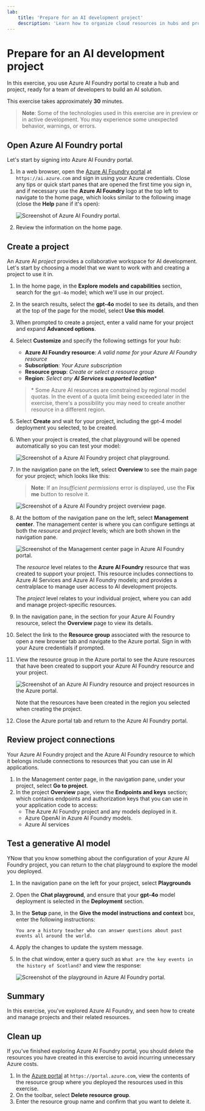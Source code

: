 ```yaml
---
lab:
    title: 'Prepare for an AI development project'
    description: 'Learn how to organize cloud resources in hubs and projects so that developers are set up for success when building AI solutions.'
---
```


# Prepare for an AI development project

In this exercise, you use Azure AI Foundry portal to create a hub and project, ready for a team of developers to build an AI solution.

This exercise takes approximately **30** minutes.

> **Note**: Some of the technologies used in this exercise are in preview or in active development. You may experience some unexpected behavior, warnings, or errors.

## Open Azure AI Foundry portal

Let's start by signing into Azure AI Foundry portal.

1. In a web browser, open the [Azure AI Foundry portal](https://ai.azure.com) at `https://ai.azure.com` and sign in using your Azure credentials. Close any tips or quick start panes that are opened the first time you sign in, and if necessary use the **Azure AI Foundry** logo at the top left to navigate to the home page, which looks similar to the following image (close the **Help** pane if it's open):

    ![Screenshot of Azure AI Foundry portal.](./media/ai-foundry-home.png)

1. Review the information on the home page.

## Create a project

An Azure AI *project* provides a collaborative workspace for AI development. Let's start by choosing a model that we want to work with and creating a project to use it in.

1. In the home page, in the **Explore models and capabilities** section, search for the `gpt-4o` model; which we'll use in our project.
1. In the search results, select the **gpt-4o** model to see its details, and then at the top of the page for the model, select **Use this model**.
1. When prompted to create a project, enter a valid name for your project and expand **Advanced options**.
1. Select **Customize** and specify the following settings for your hub:
    - **Azure AI Foundry resource**: *A valid name for your Azure AI Foundry resource*
    - **Subscription**: *Your Azure subscription*
    - **Resource group**: *Create or select a resource group*
    - **Region**: *Select any **AI Services supported location***\*

    > \* Some Azure AI resources are constrained by regional model quotas. In the event of a quota limit being exceeded later in the exercise, there's a possibility you may need to create another resource in a different region.

1. Select **Create** and wait for your project, including the gpt-4 model deployment you selected, to be created.
1. When your project is created, the chat playground will be opened automatically so you can test your model:

    ![Screenshot of a Azure AI Foundry project chat playground.](./media/ai-foundry-chat-playground.png)

1. In the navigation pane on the left, select **Overview** to see the main page for your project; which looks like this:

    > **Note**: If an *Insufficient permissions* error is displayed, use the **Fix me** button to resolve it.

    ![Screenshot of a Azure AI Foundry project overview page.](./media/ai-foundry-project.png)

1. At the bottom of the navigation pane on the left, select **Management center**. The management center is where you can configure settings at both the *resource* and *project* levels; which are both shown in the navigation pane.

    ![Screenshot of the Management center page in Azure AI Foundry portal.](./media/ai-foundry-management.png)

    The *resource* level relates to the **Azure AI Foundry** resource that was created to support your project. This resource includes connections to Azure AI Services and Azure AI Foundry models; and provides a centralplace to manage user access to AI development projects.

    The *project* level relates to your individual project, where you can add and manage project-specific resources.

1. In the navigation pane, in the section for your Azure AI Foundry resource, select the **Overview** page to view its details.
1. Select the link to the **Resource group** associated with the resource to open a new browser tab and navigate to the Azure portal. Sign in with your Azure credentials if prompted.
1. View the resource group in the Azure portal to see the Azure resources that have been created to support your Azure AI Foundry resource and your project.

    ![Screenshot of an Azure AI Fiundry resource and project resources in the Azure portal.](./media/azure-portal-resources.png)

    Note that the resources have been created in the region you selected when creating the project.

1. Close the Azure portal tab and return to the Azure AI Foundry portal.

## Review project connections

Your Azure AI Foundry project and the Azure AI Foundry resource to which it belongs include connections to resources that you can use in AI applications.

1. In the Management center page, in the navigation pane, under your project, select **Go to project**.
1. In the project **Overview** page, view the **Endpoints and keys** section; which contains endpoints and authorization keys that you can use in your application code to access:
    - The Azure AI Foundry project and any models deployed in it.
    - Azure OpenAI in Azure AI Foundry models.
    - Azure AI services

## Test a generative AI model

YNow that you know something about the configuration of your Azure AI Foundry project, you can return to the chat playground to explore the model you deployed.

1. In the navigation pane on the left for your project, select **Playgrounds** 
1. Open the **Chat playground**, and ensure that your **gpt-4o** model deployment is selected in the **Deployment** section.
1. In the **Setup** pane, in the **Give the model instructions and context** box, enter the following instructions:

    ```
    You are a history teacher who can answer questions about past events all around the world.
    ```

1. Apply the changes to update the system message.
1. In the chat window, enter a query such as `What are the key events in the history of Scotland?` and view the response:

    ![Screenshot of the playground in Azure AI Foundry portal.](./media/ai-foundry-playground.png)

## Summary

In this exercise, you've explored Azure AI Foundry, and seen how to create and manage projects and their related resources.

## Clean up

If you've finished exploring Azure AI Foundry portal, you should delete the resources you have created in this exercise to avoid incurring unnecessary Azure costs.

1. In the [Azure portal](https://portal.azure.com) at `https://portal.azure.com`, view the contents of the resource group where you deployed the resources used in this exercise.
1. On the toolbar, select **Delete resource group**.
1. Enter the resource group name and confirm that you want to delete it.
